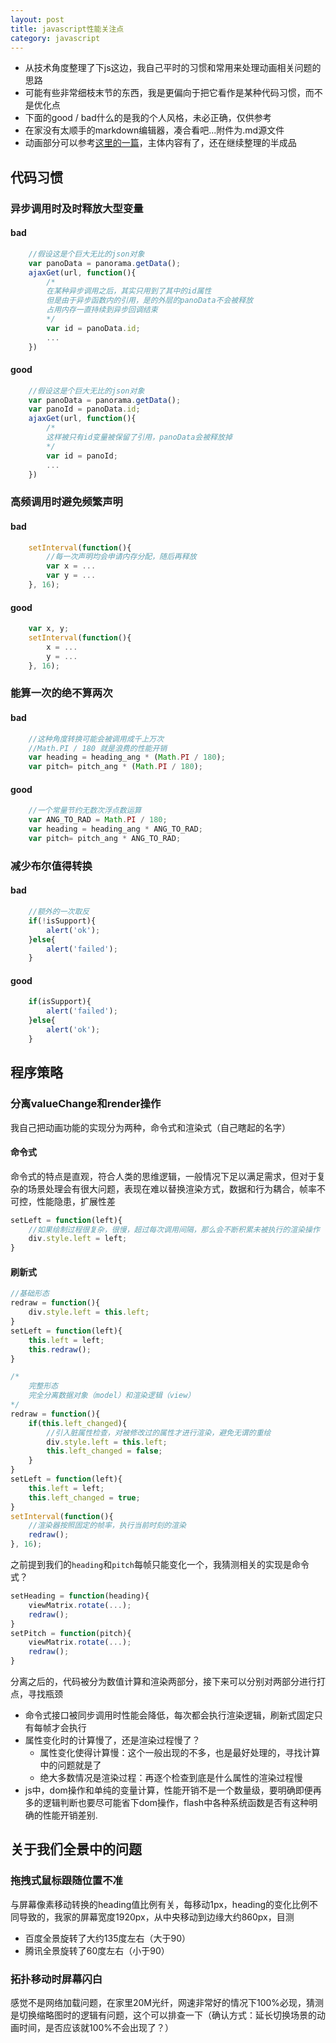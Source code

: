 ```yaml
---
layout: post
title: javascript性能关注点
category: javascript
---
```


* 从技术角度整理了下js这边，我自己平时的习惯和常用来处理动画相关问题的思路
* 可能有些非常细枝末节的东西，我是更偏向于把它看作是某种代码习惯，而不是优化点
* 下面的good / bad什么的是我的个人风格，未必正确，仅供参考
* 在家没有太顺手的markdown编辑器，凑合看吧...附件为.md源文件
* 动画部分可以参考[这里的一篇](http://vastwu.github.io/javascript/2014/03/29/about%20animation.html)，主体内容有了，还在继续整理的半成品

## 代码习惯

### 异步调用时及时释放大型变量

#### bad

~~~js
    //假设这是个巨大无比的json对象
    var panoData = panorama.getData();
    ajaxGet(url, function(){
        /*
        在某种异步调用之后，其实只用到了其中的id属性
        但是由于异步函数内的引用，是的外层的panoData不会被释放
        占用内存一直持续到异步回调结束
        */
        var id = panoData.id;
        ...
    })
~~~

#### good
~~~js
    //假设这是个巨大无比的json对象
    var panoData = panorama.getData();
    var panoId = panoData.id;
    ajaxGet(url, function(){
        /*
        这样被只有id变量被保留了引用，panoData会被释放掉
        */
        var id = panoId;
        ...
    })
~~~

### 高频调用时避免频繁声明

#### bad
~~~js
    setInterval(function(){
        //每一次声明均会申请内存分配，随后再释放
        var x = ...
        var y = ...
    }, 16);
~~~

#### good
~~~js
    var x, y;
    setInterval(function(){
        x = ...
        y = ...
    }, 16);
~~~

### 能算一次的绝不算两次

#### bad
~~~js
    //这种角度转换可能会被调用成千上万次
    //Math.PI / 180 就是浪费的性能开销
    var heading = heading_ang * (Math.PI / 180);
    var pitch= pitch_ang * (Math.PI / 180);
~~~

#### good
~~~js
    //一个常量节约无数次浮点数运算
    var ANG_TO_RAD = Math.PI / 180;
    var heading = heading_ang * ANG_TO_RAD;
    var pitch= pitch_ang * ANG_TO_RAD;
~~~

### 减少布尔值得转换

#### bad
~~~js
    //额外的一次取反
    if(!isSupport){
        alert('ok');
    }else{
        alert('failed');
    }
~~~

#### good
~~~js
    if(isSupport){
        alert('failed');
    }else{
        alert('ok');
    }
~~~

## 程序策略

### 分离valueChange和render操作

我自己把动画功能的实现分为两种，命令式和渲染式（自己瞎起的名字）

#### 命令式

命令式的特点是直观，符合人类的思维逻辑，一般情况下足以满足需求，但对于复杂的场景处理会有很大问题，表现在难以替换渲染方式，数据和行为耦合，帧率不可控，性能隐患，扩展性差

~~~js
setLeft = function(left){
    //如果绘制过程很复杂，很慢，超过每次调用间隔，那么会不断积累未被执行的渲染操作
    div.style.left = left;
}
~~~


#### 刷新式
~~~js
//基础形态
redraw = function(){
    div.style.left = this.left;
}
setLeft = function(left){
    this.left = left;
    this.redraw();
}

/*
    完整形态
    完全分离数据对象（model）和渲染逻辑（view）
*/
redraw = function(){
    if(this.left_changed){
        //引入脏属性检查，对被修改过的属性才进行渲染，避免无谓的重绘
        div.style.left = this.left;
        this.left_changed = false;
    }
}
setLeft = function(left){
    this.left = left;
    this.left_changed = true;
}
setInterval(function(){
    //渲染器按照固定的帧率，执行当前时刻的渲染
    redraw();
}, 16);
~~~
之前提到我们的`heading`和`pitch`每帧只能变化一个，我猜测相关的实现是命令式？
~~~js
setHeading = function(heading){
    viewMatrix.rotate(...);
    redraw();
}
setPitch = function(pitch){
    viewMatrix.rotate(...);
    redraw();
}
~~~
分离之后的，代码被分为数值计算和渲染两部分，接下来可以分别对两部分进行打点，寻找瓶颈

* 命令式接口被同步调用时性能会降低，每次都会执行渲染逻辑，刷新式固定只有每帧才会执行
* 属性变化时的计算慢了，还是渲染过程慢了？
    * 属性变化使得计算慢：这个一般出现的不多，也是最好处理的，寻找计算中的问题就是了
    * 绝大多数情况是渲染过程：再逐个检查到底是什么属性的渲染过程慢
* js中，dom操作和单纯的变量计算，性能开销不是一个数量级，要明确即便再多的逻辑判断也要尽可能省下dom操作，flash中各种系统函数是否有这种明确的性能开销差别.

## 关于我们全景中的问题

### 拖拽式鼠标跟随位置不准
与屏幕像素移动转换的heading值比例有关，每移动1px，heading的变化比例不同导致的，我家的屏幕宽度1920px，从中央移动到边缘大约860px，目测

* 百度全景旋转了大约135度左右（大于90）
* 腾讯全景旋转了60度左右（小于90）

### 拓扑移动时屏幕闪白

感觉不是网络加载问题，在家里20M光纤，网速非常好的情况下100%必现，猜测是切换缩略图时的逻辑有问题，这个可以排查一下（确认方式：延长切换场景的动画时间，是否应该就100%不会出现了？）